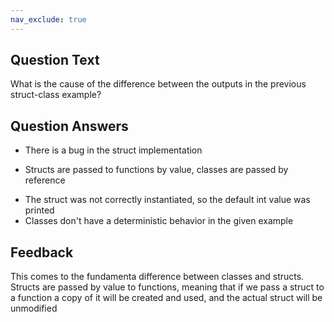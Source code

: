 ```yaml
---
nav_exclude: true
---
```

## Question Text

What is the cause of the difference between the outputs in the previous struct-class example?

## Question Answers

- There is a bug in the struct implementation
+ Structs are passed to functions by value, classes are passed by reference
- The struct was not correctly instantiated, so the default int value was printed
- Classes don't have a deterministic behavior in the given example

## Feedback

This comes to the fundamenta difference between classes and structs.
Structs are passed by value to functions, meaning that if we pass a struct to a function a copy of it will be created and used, and the actual struct will be unmodified
